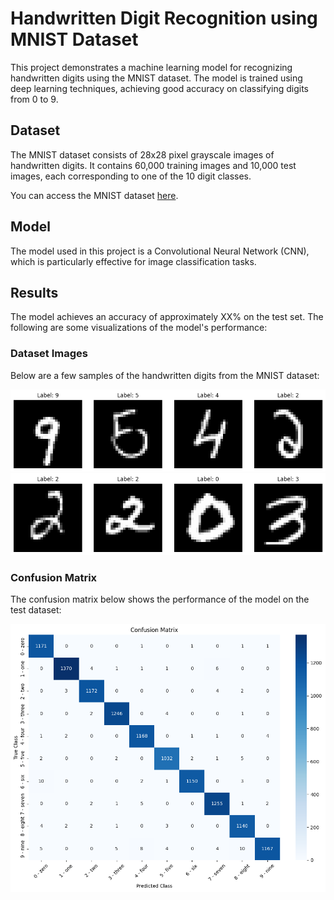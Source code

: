 # Handwritten Digit Recognition using MNIST Dataset

This project demonstrates a machine learning model for recognizing handwritten digits using the MNIST dataset. The model is trained using deep learning techniques, achieving good accuracy on classifying digits from 0 to 9.

## Dataset

The MNIST dataset consists of 28x28 pixel grayscale images of handwritten digits. It contains 60,000 training images and 10,000 test images, each corresponding to one of the 10 digit classes.

You can access the MNIST dataset [here](http://yann.lecun.com/exdb/mnist/).

## Model

The model used in this project is a Convolutional Neural Network (CNN), which is particularly effective for image classification tasks.

## Results

The model achieves an accuracy of approximately XX% on the test set. The following are some visualizations of the model's performance:

### Dataset Images

Below are a few samples of the handwritten digits from the MNIST dataset:

![MNIST Sample 1](imgs/img1.png)
![MNIST Sample 2](imgs/img2.png)

### Confusion Matrix

The confusion matrix below shows the performance of the model on the test dataset:

![Confusion Matrix](imgs/img3.png)
